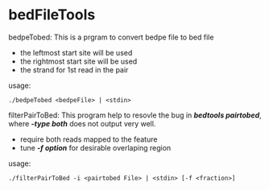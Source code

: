 # bedFileTools

bedpeTobed:
This is a prgram to convert bedpe file to bed file

* the leftmost start site will be used 
* the rightmost start site will be used 
* the strand for 1st read in the pair

usage: 
		
	./bedpeTobed <bedpeFile> | <stdin>

filterPairToBed:
This program help to resovle the bug in ***bedtools pairtobed***, where ***-type both*** does not output very well.

* require both reads mapped to the feature
* tune ***-f option***  for desirable overlaping region

usage: 

	./filterPairToBed -i <pairtobed File> | <stdin> [-f <fraction>]


